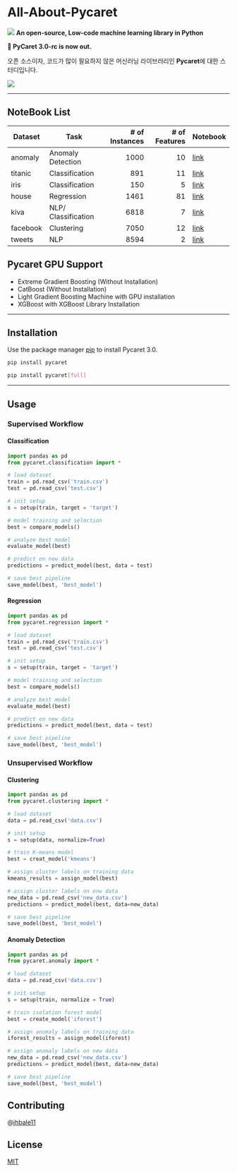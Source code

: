 # All-About-Pycaret

![](https://github.com/pycaret/pycaret/blob/master/docs/images/logo.png?raw=true)
**An open-source, Low-code machine learning library in Python**

**🚀 PyCaret 3.0-rc is now out.**

오픈 소스이자, 코드가 많이 필요하지 않은 머신러닝 라이브러리인 **Pycaret**에 대한 스터디입니다.

![](https://github.com/pycaret/pycaret/raw/master/docs/images/quick_start.gif)

------------------------------
## NoteBook List

| Dataset  | Task                | # of Instances | # of Features | Notebook |
|----------|---------------------|----------------:|---------------:|----------|
| anomaly  | Anomaly Detection   | 1000           | 10            | [link]() |
| titanic  | Classification      | 891            | 11            | [link]() |
| iris     | Classification      | 150            | 5             | [link]() |
| house    | Regression          | 1461           | 81            | [link]() |
| kiva     | NLP/ Classification | 6818           | 7             | [link]() |
| facebook | Clustering          | 7050           | 12            | [link]() |
| tweets   | NLP                 | 8594           | 2             | [link]() |


## Pycaret GPU Support
- Extreme Gradient Boosting (Without Installation)
- CatBoost (Without Installation)
- Light Gradient Boosting Machine with GPU installation
- XGBoost with XGBoost Library Installation
-------------------------------
## Installation

Use the package manager [pip](https://pip.pypa.io/en/stable/) to install Pycaret 3.0.

```bash
pip install pycaret
```

```bash
pip install pycaret[full]
```

-----------------------------
## Usage
### Supervised Workflow
#### Classification 
```python
import pandas as pd
from pycaret.classification import *

# load dataset
train = pd.read_csv('train.csv')
test = pd.read_csv('test.csv')

# init setup
s = setup(train, target = 'target')

# model training and selection
best = compare_models()

# analyze best model
evaluate_model(best)

# predict on new data
predictions = predict_model(best, data = test)

# save best pipeline
save_model(best, 'best_model')
```

#### Regression
```python
import pandas as pd
from pycaret.regression import *

# load dataset
train = pd.read_csv('train.csv')
test = pd.read_csv('test.csv')

# init setup
s = setup(train, target = 'target')

# model training and selection
best = compare_models()

# analyze best model
evaluate_model(best)

# predict on new data
predictions = predict_model(best, data = test)

# save best pipeline
save_model(best, 'best_model')
```


### Unsupervised Workflow
#### Clustering
```python
import pandas as pd
from pycaret.clustering import *

# load dataset
data = pd.read_csv('data.csv')

# init setup
s = setup(data, normalize=True)

# train K-means model
best = creat_model('kmeans')

# assign cluster labels on training data
kmeans_results = assign_model(best)

# assign cluster labels on enw data
new_data = pd.read_csv('new_data.csv')
predictions = predict_model(best, data=new_data)

# save best pipeline
save_model(best, 'best_model')
```

#### Anomaly Detection
```python
import pandas as pd
from pycaret.anomaly import *

# load dataset
data = pd.read_csv('data.csv')

# init setup
s = setup(train, normalize = True)

# train isolation forest model
best = create_model('iforest')

# assign anomaly labels on training data
iforest_results = assign_model(iforest)

# assign anomaly labels on new data
new_data = pd.read_csv('new_data.csv')
predictions = predict_model(best, data=new_data)

# save best pipeline
save_model(best, 'best_model')
```


## Contributing
@[jhbale11](https://github.com/jhbale11?tab=repositories)

## License
[MIT](https://choosealicense.com/licenses/mit/)
